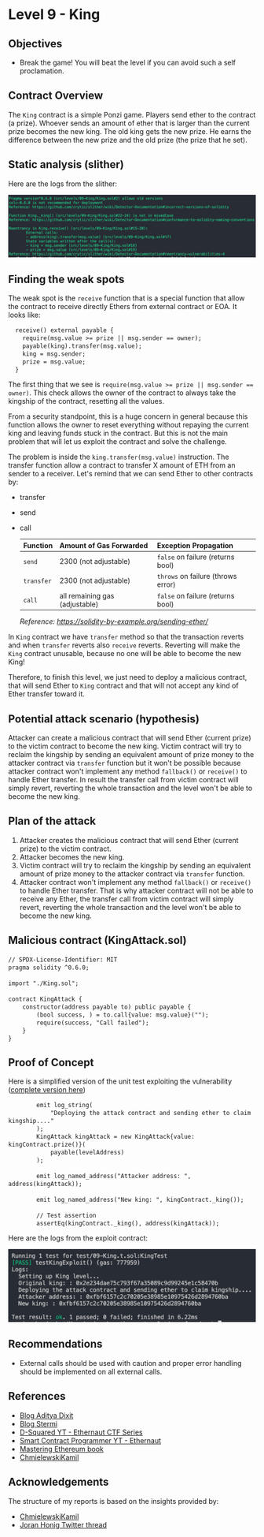 # Level 9 - King

## Objectives

- Break the game! You will beat the level if you can avoid such a self proclamation.

## Contract Overview

The `King` contract is a simple Ponzi game. Players send ether to the contract (a prize). Whoever sends an amount of ether that is larger than the current prize becomes the new king. The old king gets the new prize. He earns the difference between the new prize and the old prize (the prize that he set).

## Static analysis (slither)

Here are the logs from the slither:

![alt text](https://github.com/matrix-0wl/ethernaut-solutions-foundry/blob/master/img/King_slither.png)

## Finding the weak spots

The weak spot is the `receive` function that is a special function that allow the contract to receive directly Ethers from external contract or EOA. It looks like:

```solidity
  receive() external payable {
    require(msg.value >= prize || msg.sender == owner);
    payable(king).transfer(msg.value);
    king = msg.sender;
    prize = msg.value;
  }
```

The first thing that we see is `require(msg.value >= prize || msg.sender == owner)`. This check allows the owner of the contract to always take the kingship of the contract, resetting all the values.

From a security standpoint, this is a huge concern in general because this function allows the owner to reset everything without repaying the current king and leaving funds stuck in the contract. But this is not the main problem that will let us exploit the contract and solve the challenge.

The problem is inside the `king.transfer(msg.value)` instruction. The transfer function allow a contract to transfer X amount of ETH from an sender to a receiver. Let's remind that we can send Ether to other contracts by:

- transfer
- send
- call

  | Function   | Amount of Gas Forwarded        | Exception Propagation              |
  | :--------- | :----------------------------- | :--------------------------------- |
  | `send`     | 2300 (not adjustable)          | `false` on failure (returns bool)  |
  | `transfer` | 2300 (not adjustable)          | `throws` on failure (throws error) |
  | `call`     | all remaining gas (adjustable) | `false` on failure (returns bool)  |

  _Reference: https://solidity-by-example.org/sending-ether/_

In `King` contract we have `transfer` method so that the transaction reverts and when `transfer` reverts also `receive` reverts. Reverting will make the `King` contract unusable, because no one will be able to become the new King!

Therefore, to finish this level, we just need to deploy a malicious contract, that will send Ether to `King` contract and that will not accept any kind of Ether transfer toward it.

## Potential attack scenario (hypothesis)

Attacker can create a malicious contract that will send Ether (current prize) to the victim contract to become the new king. Victim contract will try to reclaim the kingship by sending an equivalent amount of prize money to the attacker contract via `transfer` function but it won't be possible because attacker contract won't implement any method `fallback()` or `receive()` to handle Ether transfer. In result the transfer call from victim contract will simply revert, reverting the whole transaction and the level won't be able to become the new king.

## Plan of the attack

1. Attacker creates the malicious contract that will send Ether (current prize) to the victim contract.
2. Attacker becomes the new king.
3. Victim contract will try to reclaim the kingship by sending an equivalent amount of prize money to the attacker contract via `transfer` function.
4. Attacker contract won't implement any method `fallback()` or `receive()` to handle Ether transfer. That is why attacker contract will not be able to receive any Ether, the transfer call from victim contract will simply revert, reverting the whole transaction and the level won't be able to become the new king.

## Malicious contract (KingAttack.sol)

```solidity
// SPDX-License-Identifier: MIT
pragma solidity ^0.6.0;

import "./King.sol";

contract KingAttack {
    constructor(address payable to) public payable {
        (bool success, ) = to.call{value: msg.value}("");
        require(success, "Call failed");
    }
}
```

## Proof of Concept

Here is a simplified version of the unit test exploiting the vulnerability ([complete version here](https://github.com/matrix-0wl/ethernaut-solutions-foundry/blob/master/test/09-King.t.sol))

```solidity
        emit log_string(
            "Deploying the attack contract and sending ether to claim kingship...."
        );
        KingAttack kingAttack = new KingAttack{value: kingContract.prize()}(
            payable(levelAddress)
        );

        emit log_named_address("Attacker address: ", address(kingAttack));

        emit log_named_address("New king: ", kingContract._king());

        // Test assertion
        assertEq(kingContract._king(), address(kingAttack));
```

Here are the logs from the exploit contract:

![alt text](https://github.com/matrix-0wl/ethernaut-solutions-foundry/blob/master/img/King.png)

## Recommendations

- External calls should be used with caution and proper error handling should be implemented on all external calls.

## References

- [Blog Aditya Dixit](https://blog.dixitaditya.com/series/ethernaut)
- [Blog Stermi](https://stermi.xyz/blog/ethernaut-challenge-9-solution-king)
- [D-Squared YT - Ethernaut CTF Series](https://www.youtube.com/watch?v=_ylKN2R_o-Y&list=PLiAoBT74VLnmRIPZGg4F36fH3BjQ5fLnz)
- [Smart Contract Programmer YT - Ethernaut](https://www.youtube.com/playlist?list=PLO5VPQH6OWdWh5ehvlkFX-H3gRObKvSL6)
- [Mastering Ethereum book](https://github.com/ethereumbook/ethereumbook)
- [ChmielewskiKamil](https://github.com/ChmielewskiKamil/ethernaut-foundry)

## Acknowledgements

The structure of my reports is based on the insights provided by:

- [ChmielewskiKamil](https://github.com/ChmielewskiKamil/ethernaut-foundry)
- [Joran Honig Twitter thread](https://twitter.com/joranhonig/status/1539578735631949825?s=20&t=Kp6iDNXfRKQUBbsb_Yj5SQ)
